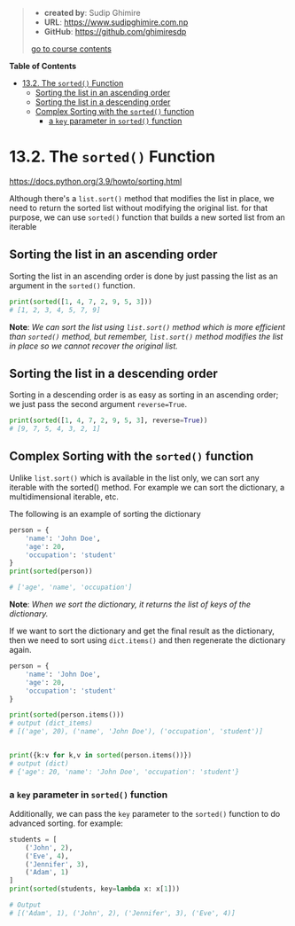 > - **created by**: Sudip Ghimire
> - **URL**: https://www.sudipghimire.com.np
> - **GitHub**: https://github.com/ghimiresdp
>
> [go to course contents](https://github.com/ghimiresdp/python-notes/)

**Table of Contents**
- [13.2. The `sorted()` Function](#132-the-sorted-function)
  - [Sorting the list in an ascending order](#sorting-the-list-in-an-ascending-order)
  - [Sorting the list in a descending order](#sorting-the-list-in-a-descending-order)
  - [Complex Sorting with the `sorted()` function](#complex-sorting-with-the-sorted-function)
    - [a `key` parameter in `sorted()` function](#a-key-parameter-in-sorted-function)
# 13.2. The `sorted()` Function

https://docs.python.org/3.9/howto/sorting.html

Although there's a `list.sort()` method that modifies the list in place, we need to return the sorted list without modifying the original list. for that purpose, we can use `sorted()` function that builds a new sorted list from an iterable


## Sorting the list in an ascending order
Sorting the list in an ascending order is done by just passing the list as an argument in the `sorted()` function.

```py
print(sorted([1, 4, 7, 2, 9, 5, 3]))
# [1, 2, 3, 4, 5, 7, 9]
```

**Note**: _We can sort the list using `list.sort()` method which is more efficient than `sorted()` method, but remember, `list.sort()` method modifies the list in place so we cannot recover the original list._

## Sorting the list in a descending order
Sorting in a descending order is as easy as sorting in an ascending order; we just pass the second argument `reverse=True`.

```py
print(sorted([1, 4, 7, 2, 9, 5, 3], reverse=True))
# [9, 7, 5, 4, 3, 2, 1]
```


## Complex Sorting with the `sorted()` function
Unlike `list.sort()` which is available in the list only, we can sort any iterable with the sorted() method. For example we can sort the dictionary, a multidimensional iterable, etc.

The following is an example of sorting the dictionary

```py
person = {
    'name': 'John Doe',
    'age': 20,
    'occupation': 'student'
}
print(sorted(person))

# ['age', 'name', 'occupation']
```
**Note**: _When we sort the dictionary, it returns the list of keys of the dictionary._

If we want to sort the dictionary and get the final result as the dictionary, then we need to sort using `dict.items()` and then regenerate the dictionary again.

```py
person = {
    'name': 'John Doe',
    'age': 20,
    'occupation': 'student'
}

print(sorted(person.items()))
# output (dict_items)
# [('age', 20), ('name', 'John Doe'), ('occupation', 'student')]


print({k:v for k,v in sorted(person.items())})
# output (dict)
# {'age': 20, 'name': 'John Doe', 'occupation': 'student'}
```

### a `key` parameter in `sorted()` function

Additionally, we can pass the `key` parameter to the `sorted()` function to do advanced sorting. for example:

```py
students = [
    ('John', 2),
    ('Eve', 4),
    ('Jennifer', 3),
    ('Adam', 1)
]
print(sorted(students, key=lambda x: x[1]))

# Output
# [('Adam', 1), ('John', 2), ('Jennifer', 3), ('Eve', 4)]
```

